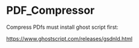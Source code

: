 # PDF_Compressor
Compress PDfs must install ghost script first:

https://www.ghostscript.com/releases/gsdnld.html
